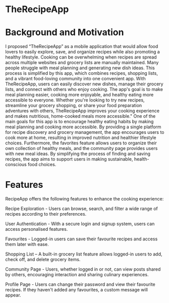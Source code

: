# TheRecipeApp

# Background and Motivation
I proposed “TheRecipeApp” as a mobile application that would allow food lovers to easily explore, save, and organize recipes while also promoting a healthy lifestyle. Cooking can be overwhelming when recipes are spread across multiple websites and grocery lists are manually maintained. Many people struggle with meal planning and generating new dish ideas. This process is simplified by this app, which combines recipes, shopping lists, and a vibrant food-loving community into one convenient app. With TheRecipeApp, users can easily discover new dishes, manage their grocery lists, and connect with others who enjoy cooking. The app's goal is to make meal planning easier, cooking more enjoyable, and healthy eating more accessible to everyone. Whether you're looking to try new recipes, streamline your grocery shopping, or share your food preparation adventures with others, TheRecipeApp improves your cooking experience and makes nutritious, home-cooked meals more accessible."
One of the main goals for this app is to encourage healthy eating habits by making meal planning and cooking more accessible. By providing a single platform for recipe discovery and grocery management, the app encourages users to cook more at home, resulting in improved nutrition and healthier lifestyle choices. Furthermore, the favorites feature allows users to organize their own collection of healthy meals, and the community page provides users with new meal ideas. By simplifying the process of finding and saving recipes, the app aims to support users in making sustainable, health-conscious food choices.

# Features

RecipeApp offers the following features to enhance the cooking experience:

Recipe Exploration - Users can browse, search, and filter a wide range of recipes according to their preferences.

User Authentication - With a secure login and signup system, users can access personalised features.

Favourites - Logged-in users can save their favourite recipes and access them later with ease.

Shopping List – A built-in grocery list feature allows logged-in users to add, check off, and delete grocery items.

Community Page - Users, whether logged in or not, can view posts shared by others, encouraging interaction and sharing culinary experiences.

Profile Page - Users can change their password and view their favourite recipes. If they haven't added any favourites, a custom message will appear.
